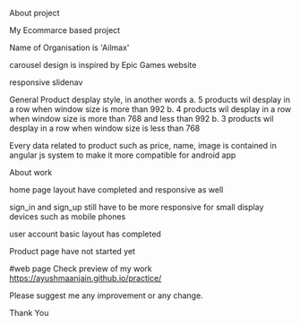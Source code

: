 About project

My Ecommarce based project

Name of Organisation is 'Ailmax'

carousel design is inspired by Epic Games website

responsive slidenav

General Product desplay style, in another words 
a. 5 products wil desplay in a row when window size is more than 992
b. 4 products wil desplay in a row when window size is more than 768 and less than 992
b. 3 products wil desplay in a row when window size is less than 768

Every data related to product such as price, name, image is contained in angular js system to make it more compatible for android app

About work

home page layout have completed and responsive as well

sign_in and sign_up still have to be more responsive for small display devices such as mobile phones

user account basic layout has completed

Product page have not started yet

#web page
Check preview of my work
https://ayushmaanjain.github.io/practice/

Please suggest me any improvement or any change.

Thank You

